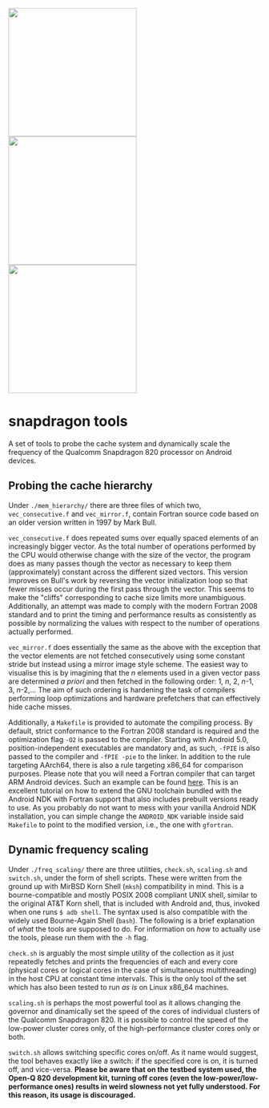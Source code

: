 <img src="https://image.freepik.com/free-icon/wrench-and-pick-hammer-outline_318-44758.jpg" height="256"> <img src="https://cdn3.iconfinder.com/data/icons/google-material-design-icons/48/ic_keyboard_arrow_right_48px-256.png" height="256"> <img src="http://www.qualcomm.cn/sites/regional/files/styles/optimize/public/component-item/flexible-block/chip_0.png?itok=PpoXam0G" height="256">

# snapdragon tools

A set of tools to probe the cache system and dynamically scale the frequency of the Qualcomm Snapdragon 820 processor on Android devices.

## Probing the cache hierarchy

Under `./mem_hierarchy/` there are three files of which two, `vec_consecutive.f` and `vec_mirror.f`, contain Fortran source code based on an older version written in 1997 by Mark Bull.

`vec_consecutive.f` does repeated sums over equally spaced elements of an increasingly bigger vector. As the total number of operations performed by the CPU would otherwise change with the size of the vector, the program does as many passes though the vector as necessary to keep them (approximately) constant across the different sized vectors. This version improves on Bull's work by reversing the vector initialization loop so that fewer misses occur during the first pass through the vector. This seems to make the "cliffs" corresponding to cache size limits more unambiguous. Additionally, an attempt was made to comply with the modern Fortran 2008 standard and to print the timing and performance results as consistently as possible by normalizing the values with respect to the number of operations actually performed.

`vec_mirror.f` does essentially the same as the above with the exception that the vector elements are not fetched consecutively using some constant stride but instead using a mirror image style scheme. The easiest way to visualise this is by imagining that the *n* elements used in a given vector pass are determined *a priori* and then fetched in the following order: 1, *n*, 2, *n*-1, 3, *n*-2,... The aim of such ordering is hardening the task of compilers performing loop optimizations and hardware prefetchers that can effectively hide cache misses.

Additionally, a `Makefile` is provided to automate the compiling process. By default, strict conformance to the Fortran 2008 standard is required and the optimization flag `-O2` is passed to the compiler. Starting with Android 5.0, position-independent executables are mandatory and, as such, `-fPIE` is also passed to the compiler and `-fPIE -pie` to the linker. In addition to the rule targeting AArch64, there is also a rule targeting x86_64 for comparison purposes. Please note that you will need a Fortran compiler that can target ARM Android devices. Such an example can be found [here](https://github.com/buffer51/android-gfortran "android-gfortran"). This is an excellent tutorial on how to extend the GNU toolchain bundled with the Android NDK with Fortran support that also includes prebuilt versions ready to use. As you probably do not want to mess with your vanilla Android NDK installation, you can simple change the `ANDROID_NDK` variable inside said `Makefile` to point to the modified version, i.e., the one with `gfortran`.

## Dynamic frequency scaling

Under `./freq_scaling/` there are three utilities, `check.sh`, `scaling.sh` and `switch.sh`, under the form of shell scripts. These were written from the ground up with MirBSD Korn Shell (`mksh`) compatibility in mind. This is a bourne-compatible and mostly POSIX 2008 compliant UNIX shell, similar to the original AT&T Korn shell, that is included with Android and, thus, invoked when one runs `$ adb shell`. The syntax used is also compatible with the widely used Bourne-Again Shell (`bash`). The following is a brief explanation of *what* the tools are supposed to do. For information on *how* to actually use the tools, please run them with the `-h` flag.

`check.sh` is arguably the most simple utility of the collection as it just repeatedly fetches and prints the frequencies of each and every core (physical cores or logical cores in the case of simultaneous multithreading) in the host CPU at constant time intervals. This is the only tool of the set which has also been tested to run *as is* on Linux x86_64 machines.

`scaling.sh` is perhaps the most powerful tool as it allows changing the governor and dinamically set the speed of the cores of individual clusters of the Qualcomm Snapdragon 820. It is possible to control the speed of the low-power cluster cores only, of the high-performance cluster cores only or both.

`switch.sh` allows switching specific cores on/off. As it name would suggest, the tool behaves exactly like a switch: if the specified core is on, it is turned off, and vice-versa. __Please be aware that on the testbed system used, the Open-Q 820 development kit, turning off cores (even the low-power/low-performance ones) results in weird slowness not yet fully understood. For this reason, its usage is discouraged.__